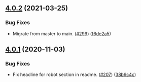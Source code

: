 ## [4.0.2](https://github.com/thenativeweb/is-typescript/compare/4.0.1...4.0.2) (2021-03-25)


### Bug Fixes

* Migrate from master to main. ([#299](https://github.com/thenativeweb/is-typescript/issues/299)) ([f6de2a5](https://github.com/thenativeweb/is-typescript/commit/f6de2a5a5372349c34c2d3e8849ab7b81caa0487))

## [4.0.1](https://github.com/thenativeweb/is-typescript/compare/4.0.0...4.0.1) (2020-11-03)


### Bug Fixes

* Fix headline for robot section in readme. ([#207](https://github.com/thenativeweb/is-typescript/issues/207)) ([38b9c4c](https://github.com/thenativeweb/is-typescript/commit/38b9c4cef37250dd7685a1e23407696edcaf0463))
